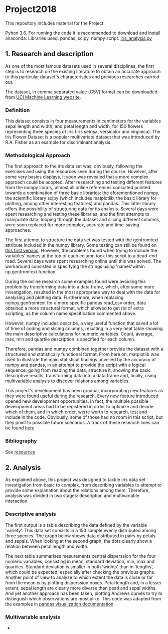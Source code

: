 # Project2018
This repository includes material for the Project.

Pyhon 3.6. For running the code it is recommended to download and install anaconda.
Libraries used: pandas, scipy, numpy
script: [iris_analysis.py](https://github.com/Luis-Navarro/Project2018/blob/master/iris_analysis.py)


## 1. Research and description
As one of the most famous datasets used in several disciplines, the first step is to research on the existing literature to obtain an accurate approach to this particular dataset's characteristics and previous researches carried out.

The dataset, in comma separated value (CSV) format can be downloaded from [UCI Machine Learning website](http://archive.ics.uci.edu/ml/datasets/Iris?ref=datanews.io).

### Definition
This dataset consists in four measurements in centimeters for the variables sepal length and width, and petal length and width, for 150 flowers representing three species of iris (Iris setosa, versicolor and virginica). The Iris Flower Dataset is a popular multivariate dataset that was introduced by R.A. Fisher as an example for discriminant analysis.

### Methodological Approach
The first approach to the iris data set was, obviously, following the exercises and using the resources seen during the course. However, after some very basics displays, it soon was revealed that a more complex approach could be adopted. After researching and testing different features from the numpy library, almost all online references consulted pointed towards a combination of three basic libraries: the aforementioned numpy, the scientific library scipy (which includes matplotlib, the basic library for plotting, among other interesting features) and pandas. This latter library offers the possibility of structuring data for its analysis.
Several days were spent researching and testing these libraries, and the first attempts to manipulate data, looping through the dataset and slicing different columns, were soon replaced for more complex, accurate and time-saving approaches.

The first attempt to structure the data set was tested with the genfromtext attribute included in the numpy library. Some testing can still be found on [this first version](https://github.com/Luis-Navarro/Project2018/blob/master/iris%20analysis_pandas.py). However, the problems found when trying to include the variables' names at the top of each column took this script to a dead-end road. Several days were spent researching online until this was solved. The workaround consisted in specifying the strings using 'names'within np.genfromtext function.

During the online research some examples found were avoiding this problem by transforming data into a data frame, which, after some more investigation, resulted in the most appropriate way to deal with the data for analysing and plotting data. Furthermore, when replacing numpy.genfromtext for a more specific pandas.read_csv order, data obtained a more structural format, which allowed to get rid of extra scripting, as the column name specification commented above.

However, numpy includes describe, a very useful function that saved a lot of time of coding and slicing columns, resulting in a very neat table showing the main descriptive calculations for numeric variables. Count, average, max, min and quartile description is specified for each column. 

Therefore, pandas and numpy combined together provide the dataset with a structured and statistically functional format. From here on, matplotlib was used to illustrate the main statistical findings unveiled by the accuracy of numpy and pandas, in an attempt to provide the script with a logical sequence, going from reading the data, structure it, showing the basic descriptive results, transforming data into a data frame and, finally, using multivariable analysis to discover relations among variables.

This project's development has been gradual, incorporating new features as they were found useful during the research. Every new feature introduced opened new development opportunities. In fact, the multiple possible development areas had to be registered in order to optimize and decide which of them, and in which order, werre worth to research, test and include in the code. Obviously, some of those had no room in this script, but they point to possible future scenarios. A track of these research lines can be found [here](https://github.com/Luis-Navarro/Project2018/blob/master/improvements.txt)

### Bibliography
See [resources](https://github.com/Luis-Navarro/Project2018/blob/master/resources.txt)

## 2. Analysis
As explained above, this project was designed to tackle iris data set investigation from basic to complex, from describing variables to attempt to provide some explanation about the relations among them. Therefore, analysis was divided in two stages: description and multivariable interaction.

### Descriptive analysis
The first output is a table describing the data defined by the variable 'variety'. This data set consists in a 150 sample evenly distributed among three species.
The graph below shows data distributed in pairs by petals and sepals. When looking at the second graph, the dots clearly show a relation between petal length and width.

The next table summarises mesurements central disperssion for the four numeric variables, consisting in mean, standard deviation, min, max and quartiles. Standard deviation is smaller in both 'widhts' than in 'lengths', which could be expected, especially after checking the previous graphs.
Another point of view to analyze to which extent the data is close or far from the mean is by plotting disperssion boxes. Petal length and, in a lesser extent, sepal length are clearly more diverse than peatl and sepal widths.
And yet another approach has been taken, plotting Andrews curves to try to distinguish which observations are most alike. This code was adapted from the examples in [pandas visualization documentation](https://pandas.pydata.org/pandas-docs/stable/visualization.html).

### Multivariable analysis

- 



